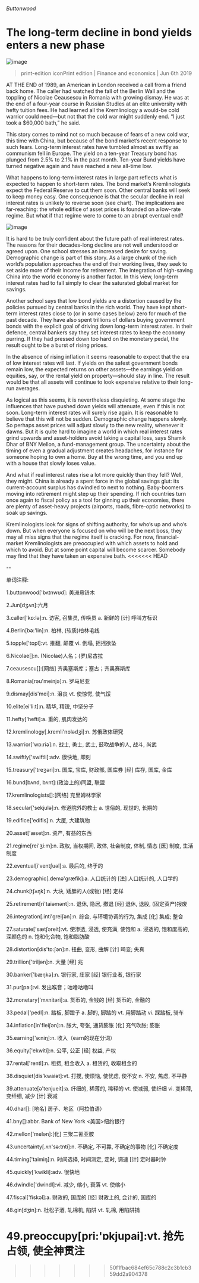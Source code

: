 ###### Buttonwood
# The long-term decline in bond yields enters a new phase 
![image](images/20190608_wbd003.jpg) 
> print-edition iconPrint edition | Finance and economics | Jun 6th 2019 
AT THE END of 1989, an American in London received a call from a friend back home. The caller had watched the fall of the Berlin Wall and the toppling of Nicolae Ceausescu in Romania with growing dismay. He was at the end of a four-year course in Russian Studies at an elite university with hefty tuition fees. He had learned all the Kremlinology a would-be cold warrior could need—but not that the cold war might suddenly end. “I just took a $60,000 bath,” he said. 
This story comes to mind not so much because of fears of a new cold war, this time with China, but because of the bond market’s recent response to such fears. Long-term interest rates have tumbled almost as swiftly as communism fell in Europe. The yield on a ten-year Treasury bond has plunged from 2.5% to 2.1% in the past month. Ten-year Bund yields have turned negative again and have reached a new all-time low. 
What happens to long-term interest rates in large part reflects what is expected to happen to short-term rates. The bond market’s Kremlinologists expect the Federal Reserve to cut them soon. Other central banks will seek to keep money easy. One consequence is that the secular decline in real interest rates is unlikely to reverse soon (see chart). The implications are far-reaching: the whole edifice of asset prices is founded on a low-rate regime. But what if that regime were to come to an abrupt eventual end? 
![image](images/20190608_fnc198.png) 
It is hard to be truly confident about the future path of real interest rates. The reasons for their decades-long decline are not well understood or agreed upon. One school stresses an increased desire for saving. Demographic change is part of this story. As a large chunk of the rich world’s population approaches the end of their working lives, they seek to set aside more of their income for retirement. The integration of high-saving China into the world economy is another factor. In this view, long-term interest rates had to fall simply to clear the saturated global market for savings. 
Another school says that low bond yields are a distortion caused by the policies pursued by central banks in the rich world. They have kept short-term interest rates close to (or in some cases below) zero for much of the past decade. They have also spent trillions of dollars buying government bonds with the explicit goal of driving down long-term interest rates. In their defence, central bankers say they set interest rates to keep the economy purring. If they had pressed down too hard on the monetary pedal, the result ought to be a burst of rising prices. 
In the absence of rising inflation it seems reasonable to expect that the era of low interest rates will last. If yields on the safest government bonds remain low, the expected returns on other assets—the earnings yield on equities, say, or the rental yield on property—should stay in line. The result would be that all assets will continue to look expensive relative to their long-run averages. 
As logical as this seems, it is nevertheless disquieting. At some stage the influences that have pushed down yields will attenuate, even if this is not soon. Long-term interest rates will surely rise again. It is reasonable to believe that this will not be sudden. Demographic change happens slowly. So perhaps asset prices will adjust slowly to the new reality, whenever it dawns. But it is quite hard to imagine a world in which real interest rates grind upwards and asset-holders avoid taking a capital loss, says Shamik Dhar of BNY Mellon, a fund-management group. The uncertainty about the timing of even a gradual adjustment creates headaches, for instance for someone hoping to own a home. Buy at the wrong time, and you end up with a house that slowly loses value. 
And what if real interest rates rise a lot more quickly than they fell? Well, they might. China is already a spent force in the global savings glut: its current-account surplus has dwindled to next to nothing. Baby-boomers moving into retirement might step up their spending. If rich countries turn once again to fiscal policy as a tool for ginning up their economies, there are plenty of asset-heavy projects (airports, roads, fibre-optic networks) to soak up savings. 
Kremlinologists look for signs of shifting authority, for who’s up and who’s down. But when everyone is focused on who will be the next boss, they may all miss signs that the regime itself is cracking. For now, financial-market Kremlinologists are preoccupied with which assets to hold and which to avoid. But at some point capital will become scarcer. Somebody may find that they have taken an expensive bath. 
<<<<<<< HEAD
-- 
 单词注释:
1.buttonwood['bʌtnwʊd]: 美洲悬铃木 
2.Jun[dʒʌn]:六月 
3.caller['kɒ:lә]:n. 访客, 召集员, 传唤员 a. 新鲜的 [计] 呼叫方标识 
4.Berlin[bә:'lin]:n. 柏林, (软质)柏林毛线 
5.topple['tɒpl]:vt. 推翻, 颠覆 vi. 倒塌, 摇摇欲坠 
6.Nicolae[]:n. (Nicolae)人名；(罗)尼古拉 
7.ceausescu[]:[网络] 齐奥塞斯库；塞古；齐奥赛斯库 
8.Romania[rәu'meinjә]:n. 罗马尼亚 
9.dismay[dis'mei]:n. 沮丧 vt. 使惊愕, 使气馁 
10.elite[ei'li:t]:n. 精华, 精锐, 中坚分子 
11.hefty['hefti]:a. 重的, 肌肉发达的 
12.kremlinology[.kremli'nɒlәdʒi]:n. 苏俄政体研究 
13.warrior['wɒ:riә]:n. 战士, 勇士, 武士, 鼓吹战争的人, 战斗, 尚武 
14.swiftly['swiftli]:adv. 很快地, 即刻 
15.treasury['treʒәri]:n. 国库, 宝库, 财政部, 国库券 [经] 库存, 国库, 金库 
16.bund[bʌnd, bʌnt]:(政治上的)同盟, 联盟 
17.kremlinologists[]:[网络] 克里姆林学家 
18.secular['sekjulә]:n. 修道院外的教士 a. 世俗的, 现世的, 长期的 
19.edifice['edifis]:n. 大厦, 大建筑物 
20.asset['æset]:n. 资产, 有益的东西 
21.regime[rei'ʒi:m]:n. 政权, 当权期间, 政体, 社会制度, 体制, 情态 [医] 制度, 生活制度 
22.eventual[i'ventʃuәl]:a. 最后的, 终于的 
23.demographic[.demә'græfik]:a. 人口统计的 [法] 人口统计的, 人口学的 
24.chunk[tʃʌŋk]:n. 大块, 矮胖的人(或物) [经] 定样 
25.retirement[ri'taiәmәnt]:n. 退休, 隐居, 撤退 [经] 退休, 退股, (固定资产)报废 
26.integration[.inti'greiʃәn]:n. 综合, 与环境协调的行为, 集成 [化] 集成; 整合 
27.saturate['sætʃәreit]:vt. 使渗透, 浸透, 使充满, 使饱和 a. 浸透的, 饱和度高的, 深颜色的 n. 饱和化合物, 饱和脂肪酸 
28.distortion[dis'tɒ:ʃәn]:n. 扭曲, 变形, 曲解 [计] 畸变; 失真 
29.trillion['triljәn]:n. 大量 [经] 兆 
30.banker['bæŋkә]:n. 银行家, 庄家 [经] 银行业者, 银行家 
31.pur[pә:]:vi. 发出喉音；咕噜咕噜叫 
32.monetary['mʌnitәri]:a. 货币的, 金钱的 [经] 货币的, 金融的 
33.pedal['pedl]:n. 踏板, 脚蹬子 a. 脚的, 脚踏的 vt. 用脚踏动 vi. 踩踏板, 骑车 
34.inflation[in'fleiʃәn]:n. 胀大, 夸张, 通货膨胀 [化] 充气吹胀; 膨胀 
35.earning['ә:niŋ]:n. 收入（earn的现在分词） 
36.equity['ekwiti]:n. 公平, 公正 [经] 权益, 产权 
37.rental['rentl]:n. 租费, 租金收入 a. 租赁的, 收取租金的 
38.disquiet[dis'kwaiәt]:vt. 打搅, 使烦恼, 使忧虑, 使不安 n. 不安, 焦虑, 不平静 
39.attenuate[ә'tenjueit]:a. 纤细的, 稀薄的, 稀释的 vt. 使减弱, 使纤细 vi. 变稀薄, 变纤细, 减少 [计] 衰减 
40.dhar[]: [地名] 房子、地区（阿拉伯语） 
41.bny[]:abbr. Bank of New York <美国>纽约银行 
42.mellon['melәn]:[化] 三聚二氰亚胺 
43.uncertainty[.ʌn'sә:tnti]:n. 不确定, 不可靠, 不确定的事物 [化] 不确定度 
44.timing['taimiŋ]:n. 时间选择, 时间测定, 定时, 调速 [计] 定时器时钟 
45.quickly['kwikli]:adv. 很快地 
46.dwindle['dwindl]:vi. 减少, 缩小, 衰落 vt. 使缩小 
47.fiscal['fiskәl]:a. 财政的, 国库的 [经] 财政上的, 会计的, 国库的 
48.gin[dʒin]:n. 杜松子酒, 轧棉机, 陷阱 vt. 轧棉, 用陷阱捕 
49.preoccupy[pri:'ɒkjupai]:vt. 抢先占领, 使全神贯注 
=======
>>>>>>> 50f1fbac684ef65c788c2c3b1cb359dd2a904378
